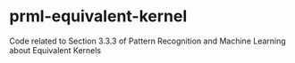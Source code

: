 # prml-equivalent-kernel
Code related to Section 3.3.3 of Pattern Recognition and Machine Learning about Equivalent Kernels

